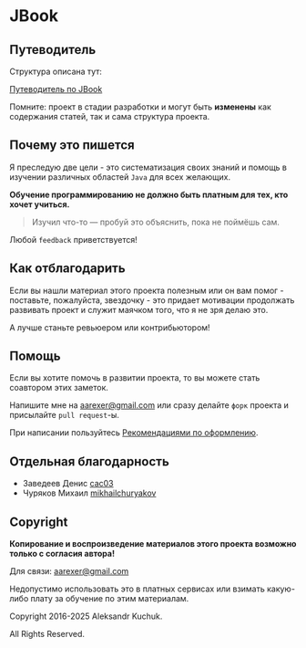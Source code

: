# JBook

## Путеводитель

Структура описана тут:

[Путеводитель по JBook](table_of_contents.md)

Помните: проект в стадии разработки и могут быть **изменены** как содержания статей, так и сама структура проекта.

## Почему это пишется

Я преследую две цели - это систематизация своих знаний и помощь в изучении различных областей `Java` для всех желающих.

**Обучение программированию не должно быть платным для тех, кто хочет учиться.**

> Изучил что-то — пробуй это объяснить, пока не поймёшь сам.

Любой `feedback` приветствуется!

## Как отблагодарить

Если вы нашли материал этого проекта полезным или он вам помог - поставьте, пожалуйста, звездочку - это придает мотивации продолжать развивать проект и служит маячком того, что я не зря делаю это.

А лучше станьте ревьюером или контрибьютором!

## Помощь

Если вы хотите помочь в развитии проекта, то вы можете стать соавтором этих заметок.

Напишите мне на <aarexer@gmail.com> или сразу делайте `форк` проекта и присылайте `pull request`-ы.

При написании пользуйтесь [Рекомендациями по оформлению](design_requirements.md).

## Отдельная благодарность

* Заведеев Денис [cac03](https://github.com/cac03)
* Чуряков Михаил [mikhailchuryakov](https://github.com/mikhailchuryakov)

## Copyright

**Копирование и воспроизведение материалов этого проекта возможно только с согласия автора!**

Для связи: <aarexer@gmail.com>

Недопустимо использовать это в платных сервисах или взимать какую-либо плату за обучение по этим материалам.

Copyright 2016-2025 Aleksandr Kuchuk.

All Rights Reserved.
